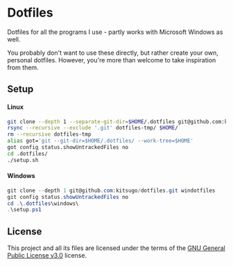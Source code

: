 # Dotfiles

Dotfiles for all the programs I use - partly works with Microsoft Windows as well.

You probably don't want to use these directly, but rather create your own, personal dotfiles.
However, you're more than welcome to take inspiration from them.

## Setup

#### Linux

```sh
git clone --depth 1 --separate-git-dir=$HOME/.dotfiles git@github.com:kitsugo/dotfiles.git dotfiles-tmp
rsync --recursive --exclude '.git' dotfiles-tmp/ $HOME/
rm --recursive dotfiles-tmp
alias got='git --git-dir=$HOME/.dotfiles/ --work-tree=$HOME'
got config status.showUntrackedFiles no
cd .dotfiles/
./setup.sh
```

#### Windows

```powershell
git clone --depth 1 git@github.com:kitsugo/dotfiles.git windotfiles
git config status.showUntrackedFiles no
cd .\.dotfiles\windows\
.\setup.ps1
```

## License

This project and all its files are licensed under the terms of the [GNU General Public License v3.0](https://www.gnu.org/licenses/gpl-3.0) license.
